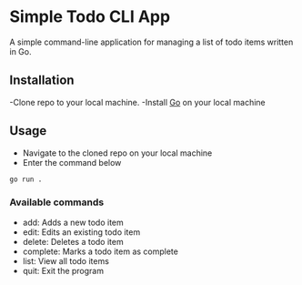 # Simple Todo CLI App
A simple command-line application for managing a list of todo items written in Go.

## Installation
-Clone repo to your local machine.
-Install [Go](https://go.dev/) on your local machine

## Usage
* Navigate to the cloned repo on your local machine
* Enter the command below
```bash 
go run .
```

### Available commands
* add: Adds a new todo item
* edit: Edits an existing todo item
* delete: Deletes a todo item
* complete: Marks a todo item as complete
* list: View all todo items
* quit: Exit the program





